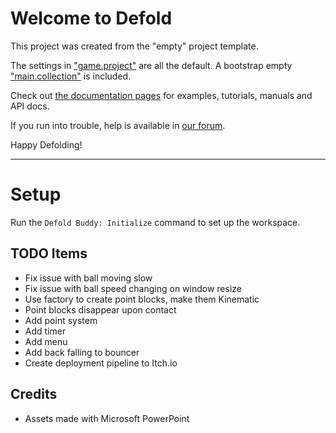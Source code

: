 # Welcome to Defold

This project was created from the "empty" project template.

The settings in ["game.project"](defold://open?path=/game.project) are all the default. A bootstrap empty ["main.collection"](defold://open?path=/main/main.collection) is included.

Check out [the documentation pages](https://defold.com/learn) for examples, tutorials, manuals and API docs.

If you run into trouble, help is available in [our forum](https://forum.defold.com).

Happy Defolding!

---

# Setup

Run the `Defold Buddy: Initialize` command to set up the workspace.

## TODO Items
- Fix issue with ball moving slow
- Fix issue with ball speed changing on window resize
- Use factory to create point blocks, make them Kinematic
- Point blocks disappear upon contact
- Add point system
- Add timer
- Add menu
- Add back falling to bouncer
- Create deployment pipeline to Itch.io

## Credits
- Assets made with Microsoft PowerPoint
